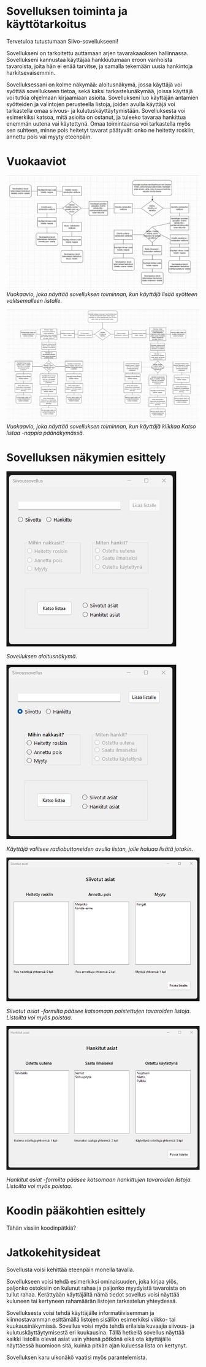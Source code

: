 # Sovelluksen toiminta ja käyttötarkoitus
Tervetuloa tutustumaan Siivo-sovellukseeni! 

Sovellukseni on tarkoitettu auttamaan arjen tavarakaaoksen hallinnassa. Sovellukseni kannustaa käyttäjää hankkiutumaan eroon vanhoista tavaroista, joita hän ei enää tarvitse, ja samalla tekemään uusia hankintoja harkitsevaisemmin. 

Sovelluksessani on kolme näkymää: aloitusnäkymä, jossa käyttäjä voi syöttää sovellukseen tietoa, sekä kaksi tarkastelunäkymää, joissa käyttäjä voi tutkia ohjelmaan kirjaamiaan asioita. Sovellukseni luo käyttäjän antamien syötteiden ja valintojen perusteella listoja, joiden avulla käyttäjä voi tarkastella omaa siivous- ja kulutuskäyttäytymistään. Sovelluksesta voi esimerkiksi katsoa, mitä asioita on ostanut, ja tuleeko tavaraa hankittua enemmän uutena vai käytettynä. Omaa toimintaansa voi tarkastella myös sen suhteen, minne pois heitetyt tavarat päätyvät: onko ne heitetty roskiin, annettu pois vai myyty eteenpäin. 

# Vuokaaviot
![Vuokaavio sovelluksen toiminnasta](Screenshots/1_Vuokaavio.JPG)
*Vuokaavio, joka näyttää sovelluksen toiminnan, kun käyttäjä lisää syötteen valitsemalleen listalle.*

![Vuokaavio sovelluksen toiminnasta](Screenshots/2_Vuokaavio.JPG)
*Vuokaavio, joka näyttää sovelluksen toiminnan, kun käyttäjä klikkaa Katso listaa -nappia päänäkymässä.*

# Sovelluksen näkymien esittely
![Aloitusnäkymä](Screenshots/1_Aloitusnäkymä.png)

*Sovelluksen aloitusnäkymä.*


![Aloitusnäkymä, Siivottu-listalle lisäys valittuna](Screenshots/2_Aloitusnäkymä.png)

*Käyttäjä valitsee radiobuttoneiden avulla listan, jolle haluaa lisätä jotakin.*


![Siivottujen asioiden formin näkymä](Screenshots/3_Siivotut_asiat_formi.png)

*Siivotut asiat -formilta pääsee katsomaan poistettujen tavaroiden listoja.*
*Listoilta voi myös poistaa.*


![Hankittujen asioiden formin näkymä](Screenshots/4_Hankitut_asiat_formi.png)

*Hankitut asiat -formilta pääsee katsomaan hankittujen tavaroiden listoja.*
*Listoilta voi myös poistaa.*
# Koodin pääkohtien esittely
Tähän vissiin koodinpätkiä?
# Jatkokehitysideat
Sovellusta voisi kehittää eteenpäin monella tavalla. 

Sovellukseen voisi tehdä esimerkiksi ominaisuuden, joka kirjaa ylös, paljonko ostoksiin on kulunut rahaa ja paljonko myydyistä tavaroista on tullut rahaa. Kerättyään käyttäjältä nämä tiedot sovellus voisi näyttää kuluneen tai kertyneen rahamäärän listojen tarkastelun yhteydessä. 

Sovelluksesta voisi tehdä käyttäjälle informatiivisemman ja kiinnostavamman esittämällä listojen sisällön esimerkiksi viikko- tai kuukausinäkymissä. Sovellus voisi myös tehdä erilaisia kuvaajia siivous- ja kulutuskäyttäytymisestä eri kuukausina. Tällä hetkellä sovellus näyttää kaikki listoilla olevat asiat vain yhtenä pötkönä eikä ota käyttäjälle näyttäessä huomioon sitä, kuinka pitkän ajan kuluessa lista on kertynyt. 

Sovelluksen karu ulkonäkö vaatisi myös parantelemista.



